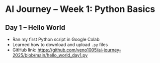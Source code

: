 # AI Journey – Week 1: Python Basics

## Day 1 – Hello World
- Ran my first Python script in Google Colab
- Learned how to download and upload `.py` files
- GitHub link: https://github.com/veno1005/ai-journey-2025/blob/main/hello_world_day1.py
